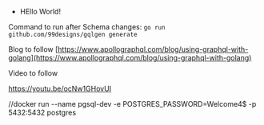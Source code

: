 - HEllo World!

Command to run after Schema changes:
`go run github.com/99designs/gqlgen generate`

Blog to follow
[https://www.apollographql.com/blog/using-graphql-with-golang](https://www.apollographql.com/blog/using-graphql-with-golang)

Video to follow

https://youtu.be/ocNw1GHovUI

<!-- DOCKER COMMANDS -->

//docker run --name pgsql-dev -e POSTGRES_PASSWORD=Welcome4$ -p 5432:5432 postgres
